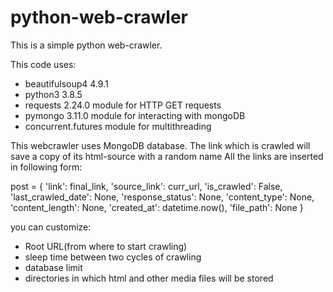 # python-web-crawler
This is a simple python web-crawler.

This code uses: 
 - beautifulsoup4 4.9.1
 - python3 3.8.5
 - requests 2.24.0 module for HTTP GET requests
 - pymongo 3.11.0 module for interacting with mongoDB
 - concurrent.futures module for multithreading
 
This webcrawler uses MongoDB database.
The link which is crawled will save a copy of its html-source with a random name
All the links are inserted in following form:
 
post = {
            'link': final_link,
            'source_link': curr_url,
            'is_crawled': False,
            'last_crawled_date': None,
            'response_status': None,
            'content_type': None,
            'content_length': None,
            'created_at': datetime.now(),
            'file_path': None
            }
        
        
you can customize:
  - Root URL(from where to start crawling)
  - sleep time between two cycles of crawling
  - database limit
  - directories in which html and other media files will be stored
